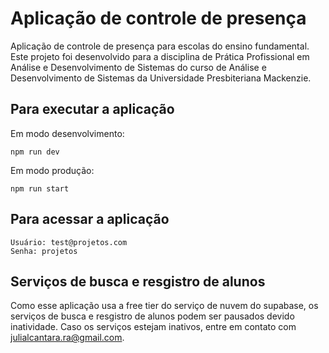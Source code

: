 # Aplicação de controle de presença

Aplicação de controle de presença para escolas do ensino fundamental. Este projeto foi desenvolvido para a disciplina de Prática Profissional em Análise e Desenvolvimento de Sistemas do curso de Análise e Desenvolvimento de Sistemas da Universidade Presbiteriana Mackenzie.

## Para executar a aplicação 

Em modo desenvolvimento:
``````````
npm run dev
``````````
Em modo produção: 
``````````
npm run start
``````````
## Para acessar a aplicação 

``````````
Usuário: test@projetos.com
Senha: projetos
``````````

## Serviços de busca e resgistro de alunos

Como esse aplicação usa a free tier do serviço de nuvem do supabase, os serviços de busca e resgistro de alunos podem ser pausados devido inatividade. 
Caso os serviços estejam inativos, entre em contato com julialcantara.ra@gmail.com. 
